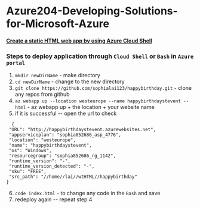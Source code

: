 # Azure204-Developing-Solutions-for-Microsoft-Azure
#### [Create a static HTML web app by using Azure Cloud Shell](https://learn.microsoft.com/en-us/training/modules/introduction-to-azure-app-service/7-create-html-web-app)
### Steps to deploy application through `Cloud Shell` or `Bash` in `Azure portal` 
1. `mkdir newDirName` - make directory
2. `cd newDirName` - change to the new directory
3. `git clone https://github.com/sophialai123/happybirthday.git` - clone any repos from github
4. `az webapp up --location westeurope --name happybirthdaystevent --html` - az webapp up + the location + your website name
5. if it is successful -- open the url to check 
 ```
   {
  "URL": "http://happybirthdaystevent.azurewebsites.net",
  "appserviceplan": "sophia852686_asp_4776",
  "location": "westeurope",
  "name": "happybirthdaystevent",
  "os": "Windows",
  "resourcegroup": "sophia852686_rg_1142",
  "runtime_version": "-",
  "runtime_version_detected": "-",
  "sku": "FREE",
  "src_path": "//home//lai//wtHTML//happybirthday"
}
   ```
6.   `code index.html` - to change any code in the `Bash` and save
7.   redeploy again -- repeat step 4
